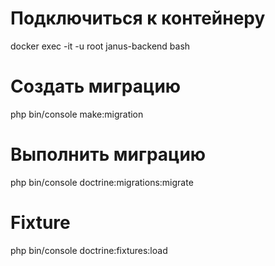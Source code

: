 # Подключиться к контейнеру
docker exec -it -u root janus-backend bash

# Создать миграцию
php bin/console make:migration

# Выполнить миграцию
php bin/console doctrine:migrations:migrate

# Fixture
php bin/console doctrine:fixtures:load
